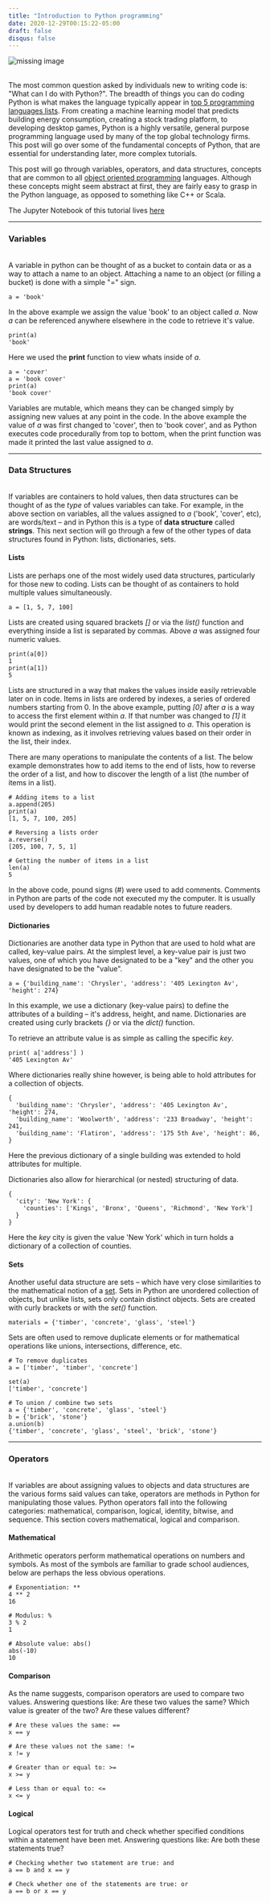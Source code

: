 ```yaml
---
title: "Introduction to Python programming"
date: 2020-12-29T00:15:22-05:00
draft: false
disqus: false
---
```


![missing image](img/python_logo.png "missing image")



\
The most common question asked by individuals new to writing code is: "What can I do with Python?". The breadth of things you can do coding Python is what makes the language typically appear in [top 5 programming languages lists](https://insights.stackoverflow.com/survey/2019#most-popular-technologies). From creating a machine learning model that predicts building energy consumption, creating a stock trading platform, to developing desktop games, Python is a highly versatile, general purpose programming language used by many of the top global technology firms. This post will go over some of the fundamental concepts of Python, that are essential for understanding later, more complex tutorials.

This post will go through variables, operators, and data structures, concepts that are common to all [object oriented programming](https://en.wikipedia.org/wiki/Object-oriented_programming) languages. Although these concepts might seem abstract at first, they are fairly easy to grasp in the Python language, as opposed to something like C++ or Scala.

The Jupyter Notebook of this tutorial lives [here](https://github.com/carlobailey/location-intelligence/blob/main/_notebooks/jupyter_intro.ipynb)


----

### Variables

\
A variable in python can be thought of as a bucket to contain data or as a way to attach a name to an object. Attaching a name to an object (or filling a bucket) is done with a simple "=" sign.

```
a = 'book'
```

In the above example we assign the value 'book' to an object called *a*. Now *a* can be referenced anywhere elsewhere in the code to retrieve it's value.

```
print(a)
'book'
```

Here we used the **print** function to view whats inside of *a*.


```
a = 'cover'
a = 'book cover'
print(a)
'book cover'
```

Variables are mutable, which means they can be changed simply by assigning new values at any point in the code. In the above example the value of *a* was first changed to 'cover', then to 'book cover', and as Python executes code procedurally from top to bottom, when the print function was made it printed the last value assigned to *a*.


----

### Data Structures
\
If variables are containers to hold values, then data structures can be thought of as the *type* of values variables can take. For example, in the above section on variables, all the values assigned to *a* ('book', 'cover', etc), are words/text – and in Python this is a type of **data structure** called **strings**. This next section will go through a few of the other types of data structures found in Python: lists, dictionaries, sets.

#### Lists

Lists are perhaps one of the most widely used data structures, particularly for those new to coding. Lists can be thought of as containers to hold multiple values simultaneously.

```
a = [1, 5, 7, 100]
```

Lists are created using squared brackets *[]* or via the *list()* function and everything inside a list is separated by commas. Above *a* was assigned four numeric values.

```
print(a[0])
1
print(a[1])
5
```

Lists are structured in a way that makes the values inside easily retrievable later on in code. Items in lists are ordered by indexes, a series of ordered numbers starting from 0. In the above example, putting *[0]* after *a* is a way to access the first element within *a*. If that number was changed to *[1]* it would print the second element in the list assigned to *a*. This operation is known as indexing, as it involves retrieving values based on their order in the list, their index.

There are many operations to manipulate the contents of a list. The below example demonstrates how to add items to the end of lists, how to reverse the order of a list, and how to discover the length of a list (the number of items in a list).

```
# Adding items to a list
a.append(205)
print(a)
[1, 5, 7, 100, 205]

# Reversing a lists order
a.reverse()
[205, 100, 7, 5, 1]

# Getting the number of items in a list
len(a)
5
```

In the above code, pound signs (#) were used to add comments. Comments in Python are parts of the code not executed my the computer. It is usually used by developers to add human readable notes to future readers.

#### Dictionaries

Dictionaries are another data type in Python that are used to hold what are called, key-value pairs. At the simplest level, a key-value pair is just two values, one of which you have designated to be a "key" and the other you have designated to be the "value".

```
a = {'building_name': 'Chrysler', 'address': '405 Lexington Av', 'height': 274}
```

In this example, we use a dictionary (key-value pairs) to define the attributes of a building – it's address, height, and name. Dictionaries are created using curly brackets *{}* or via the *dict()* function.

To retrieve an attribute value is as simple as calling the specific *key*.

```
print( a['address'] )
'405 Lexington Av'
```

Where dictionaries really shine however, is being able to hold attributes for a collection of objects.

```
{
  'building_name': 'Chrysler', 'address': '405 Lexington Av', 'height': 274,
  'building_name': 'Woolworth', 'address': '233 Broadway', 'height': 241,
  'building_name': 'Flatiron', 'address': '175 5th Ave', 'height': 86,
}
```

Here the previous dictionary of a single building was extended to hold attributes for multiple.

Dictionaries also allow for hierarchical (or nested) structuring of data.

```
{
  'city': 'New York': {
    'counties': ['Kings', 'Bronx', 'Queens', 'Richmond', 'New York']
  }
}
```

Here the *key* city is given the value 'New York' which in turn holds a dictionary of a collection of counties.


#### Sets

Another useful data structure are sets – which have very close similarities to the mathematical notion of a [set](https://en.wikipedia.org/wiki/Set_(mathematics)). Sets in Python are unordered collection of objects, but unlike lists, sets only contain distinct objects. Sets are created with curly brackets or with the *set()* function.


```
materials = {'timber', 'concrete', 'glass', 'steel'}
```

Sets are often used to remove duplicate elements or for mathematical operations like unions, intersections, difference, etc.

```
# To remove duplicates
a = ['timber', 'timber', 'concrete']

set(a)
['timber', 'concrete']

# To union / combine two sets
a = {'timber', 'concrete', 'glass', 'steel'}
b = {'brick', 'stone'}
a.union(b)
{'timber', 'concrete', 'glass', 'steel', 'brick', 'stone'}
```

----

### Operators
\
If variables are about assigning values to objects and data structures are the various forms said values can take, operators are methods in Python for manipulating those values. Python operators fall into the following categories: mathematical, comparison, logical, identity, bitwise, and sequence. This section covers mathematical, logical and comparison.

#### Mathematical

Arithmetic operators perform mathematical operations on numbers and symbols. As most of the symbols are familiar to grade school audiences, below are perhaps the less obvious operations.

```
# Exponentiation: **
4 ** 2
16

# Modulus: %
3 % 2
1

# Absolute value: abs()
abs(-10)
10
```

#### Comparison
As the name suggests, comparison operators are used to compare two values. Answering questions like: Are these two values the same? Which value is greater of the two? Are these values different?

```
# Are these values the same: ==
x == y

# Are these values not the same: !=
x != y

# Greater than or equal to: >=
x >= y

# Less than or equal to: <=
x <= y
```

#### Logical
Logical operators test for truth and check whether specified conditions within a statement have been met. Answering questions like: Are both these statements true?

```
# Checking whether two statement are true: and
a == b and x == y

# Check whether one of the statements are true: or
a == b or x == y
```
